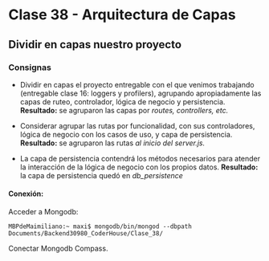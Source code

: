 # Clase 38 - Arquitectura de Capas

## Dividir en capas nuestro proyecto

### Consignas

- Dividir en capas el proyecto entregable con el que venimos trabajando (entregable clase 16: loggers y profilers), agrupando apropiadamente las capas de ruteo, controlador, lógica de negocio y persistencia.
**Resultado:** se agruparon las capas por *routes, controllers, etc.*

- Considerar agrupar las rutas por funcionalidad, con sus controladores, lógica de negocio con los casos de uso, y capa de persistencia.
**Resultado:** se agruparon las rutas *al inicio del server.js.*

- La capa de persistencia contendrá los métodos necesarios para atender la interacción de la lógica de negocio con los propios datos.
**Resultado:** la capa de persistencia quedó en *db_persistence*


#### Conexión:

Acceder a Mongodb:

```
MBPdeMaimiliano:~ maxi$ mongodb/bin/mongod --dbpath Documents/Backend30980_CoderHouse/Clase_38/
```

Conectar Mongodb Compass.